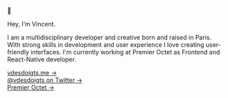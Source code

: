 👋

Hey, I’m Vincent.

I am a multidisciplinary developer and creative born and raised in Paris. With strong skills in development and user experience I love creating user-friendly interfaces. I'm currently working at Premier Octet as Frontend and React-Native developer.

[vdesdoigts.me &rarr;](https://www.vdesdoigts.me/)  
[@vdesdoigts on Twitter &rarr;](https://twitter.com/vdesdoigts)  
[Premier Octet &rarr;](https://www.premieroctet.com/)
